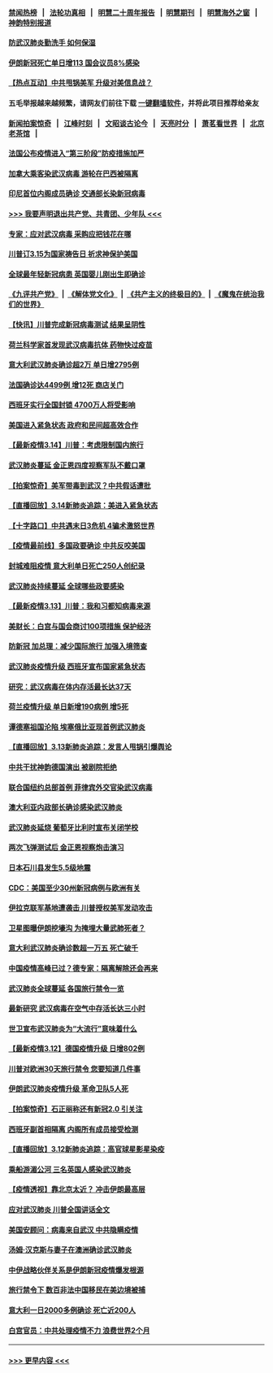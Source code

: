 #### [禁闻热榜](热点新闻.md?=0)  &nbsp;&nbsp;|&nbsp;&nbsp; [法轮功真相](https://github.com/gfw-breaker/truth/blob/master/README.md?=0) &nbsp;&nbsp;|&nbsp;&nbsp; [明慧二十周年报告](https://github.com/gfw-breaker/mh-reports/blob/master/README.md?=0) &nbsp;&nbsp;|&nbsp;&nbsp;[明慧期刊](https://github.com/gfw-breaker/mh-qikan) &nbsp;&nbsp;|&nbsp;&nbsp; [明慧海外之窗](https://github.com/gfw-breaker/mh-news/blob/master/README.md?=0) &nbsp;&nbsp;|&nbsp;&nbsp; [神韵特别报道](https://github.com/gfw-breaker/mh-news/blob/master/shenyun.md?=0)
#### [防武汉肺炎勤洗手 如何保湿](../pages/nsc418/n11942105.md?t=03152232) 
#### [伊朗新冠死亡单日增113 国会议员8%感染](../pages/nsc418/n11942119.md?t=03152232) 
#### [【热点互动】中共甩锅美军 升级对美信息战？](../pages/nsc418/n11940633.md?t=03152232) 
#### 五毛举报越来越频繁，请网友们前往下载 [一键翻墙软件](https://github.com/gfw-breaker/ssr-accounts)，并将此项目推荐给亲友
#### [新闻拍案惊奇](https://github.com/gfw-breaker/banned-news/blob/master/pages/link4.md) &nbsp;&nbsp;|&nbsp;&nbsp; [江峰时刻](https://github.com/gfw-breaker/banned-news/blob/master/pages/link4.md) &nbsp;&nbsp;|&nbsp;&nbsp; [文昭谈古论今](https://github.com/gfw-breaker/banned-news/blob/master/pages/link4.md) &nbsp;&nbsp;|&nbsp;&nbsp; [天亮时分](https://github.com/gfw-breaker/banned-news/blob/master/pages/link4.md) &nbsp;&nbsp;|&nbsp;&nbsp; [萧茗看世界](https://github.com/gfw-breaker/banned-news/blob/master/pages/link4.md) &nbsp;&nbsp;|&nbsp;&nbsp; [北京老茶馆](https://github.com/gfw-breaker/banned-news/blob/master/pages/link4.md) &nbsp;&nbsp;|&nbsp;&nbsp; 
#### [法国公布疫情进入“第三阶段”防疫措施加严](../pages/nsc418/n11940878.md?t=03152232) 
#### [加拿大乘客染武汉病毒 游轮在巴西被隔离](../pages/nsc418/n11941905.md?t=03152232) 
#### [印尼首位内阁成员确诊 交通部长染新冠病毒](../pages/nsc418/n11941920.md?t=03152232) 
#### [>>> 我要声明退出共产党、共青团、少年队 <<<](https://github.com/begood0513/goodnews/blob/master/quit/letter.md) 
#### [专家：应对武汉病毒 采购应把钱花在哪](../pages/nsc418/n11941763.md?t=03152232) 
#### [川普订3.15为国家祷告日 祈求神保护美国](../pages/nsc418/n11941475.md?t=03152232) 
#### [全球最年轻新冠病患 英国婴儿刚出生即确诊](../pages/nsc418/n11941506.md?t=03152232) 
#### [《九评共产党》](https://github.com/begood0513/9ping.md/blob/master/README.md) &nbsp;|&nbsp; [《解体党文化》](../../../../jtdwh.md/blob/master/README.md)  &nbsp;|&nbsp; [《共产主义的终极目的》](../../../../gczydzjmd.md/blob/master/README.md) &nbsp;|&nbsp; [《魔鬼在统治我们的世界》](../../../../mgztzwmdsj.md/blob/master/README.md) 
#### [【快讯】川普完成新冠病毒测试 结果呈阴性](../pages/nsc418/n11941045.md?t=03152232) 
#### [荷兰科学家首发现武汉病毒抗体 药物快过疫苗](../pages/nsc418/n11940920.md?t=03152232) 
#### [意大利武汉肺炎确诊超2万 单日增2795例](../pages/nsc418/n11940828.md?t=03152232) 
#### [法国确诊达4499例 增12死 商店关门](../pages/nsc418/n11940834.md?t=03152232) 
#### [西班牙实行全国封锁 4700万人将受影响](../pages/nsc418/n11940852.md?t=03152232) 
#### [美国进入紧急状态 政府和民间超高效合作](../pages/nsc418/n11940720.md?t=03152232) 
#### [【最新疫情3.14】川普：考虑限制国内旅行](../pages/nsc418/n11939189.md?t=03152232) 
#### [武汉肺炎蔓延 金正恩四度视察军队不戴口罩](../pages/nsc418/n11940303.md?t=03152232) 
#### [【拍案惊奇】美军带毒到武汉？中共假话遭批](../pages/nsc418/n11939240.md?t=03152232) 
#### [【直播回放】3.14新肺炎追踪：美进入紧急状态](../pages/nsc418/n11940229.md?t=03152232) 
#### [【十字路口】中共遇末日3危机 4骗术激怒世界](../pages/nsc418/n11939218.md?t=03152232) 
#### [【疫情最前线】多国政要确诊 中共反咬美国](../pages/nsc418/n11938734.md?t=03152232) 
#### [封城难阻疫情 意大利单日死亡250人创纪录](../pages/nsc418/n11939185.md?t=03152232) 
#### [武汉肺炎持续蔓延 全球哪些政要感染](../pages/nsc418/n11938672.md?t=03152232) 
#### [【最新疫情3.13】川普：我和习都知病毒来源](../pages/nsc418/n11936755.md?t=03152232) 
#### [美财长：白宫与国会商讨100项措施 保护经济](../pages/nsc418/n11938829.md?t=03152232) 
#### [防新冠 加总理：减少国际旅行 加强入境筛查](../pages/nsc418/n11938771.md?t=03152232) 
#### [武汉肺炎疫情升级 西班牙宣布国家紧急状态](../pages/nsc418/n11938701.md?t=03152232) 
#### [研究：武汉病毒在体内存活最长达37天](../pages/nsc418/n11938539.md?t=03152232) 
#### [荷兰疫情升级 单日新增190病例 增5死](../pages/nsc418/n11938364.md?t=03152232) 
#### [谭德塞祖国沦陷 埃塞俄比亚现首例武汉肺炎](../pages/nsc418/n11938415.md?t=03152232) 
#### [【直播回放】3.13新肺炎追踪：发言人甩锅引爆舆论](../pages/nsc418/n11938042.md?t=03152232) 
#### [中共干扰神韵德国演出 被剧院拒绝](../pages/nsc418/n11927987.md?t=03152232) 
#### [联合国纽约总部首例 菲律宾外交官染武汉病毒](../pages/nsc418/n11937995.md?t=03152232) 
#### [澳大利亚内政部长确诊感染武汉肺炎](../pages/nsc418/n11937696.md?t=03152232) 
#### [武汉肺炎延烧 葡萄牙比利时宣布关闭学校](../pages/nsc418/n11937558.md?t=03152232) 
#### [两次飞弹测试后 金正恩视察炮击演习](../pages/nsc418/n11937102.md?t=03152232) 
#### [日本石川县发生5.5级地震](../pages/nsc418/n11937068.md?t=03152232) 
#### [CDC：美国至少30州新冠病例与欧洲有关](../pages/nsc418/n11936623.md?t=03152232) 
#### [伊拉克联军基地遭袭击 川普授权美军发动攻击](../pages/nsc418/n11936676.md?t=03152232) 
#### [卫星图曝伊朗挖壕沟 为掩埋大量武肺死者？](../pages/nsc418/n11936235.md?t=03152232) 
#### [意大利武汉肺炎确诊数超一万五 死亡破千](../pages/nsc418/n11936332.md?t=03152232) 
#### [中国疫情高峰已过？德专家：隔离解除还会再来](../pages/nsc418/n11935994.md?t=03152232) 
#### [武汉肺炎全球蔓延 各国旅行禁令一览](../pages/nsc418/n11936089.md?t=03152232) 
#### [最新研究 武汉病毒在空气中存活长达三小时](../pages/nsc418/n11936055.md?t=03152232) 
#### [世卫宣布武汉肺炎为“大流行”意味着什么](../pages/nsc418/n11935933.md?t=03152232) 
#### [【最新疫情3.12】德国疫情升级 日增802例](../pages/nsc418/n11933628.md?t=03152232) 
#### [川普对欧洲30天旅行禁令 您要知道几件事](../pages/nsc418/n11935870.md?t=03152232) 
#### [伊朗武汉肺炎疫情升级 革命卫队5人死](../pages/nsc418/n11935711.md?t=03152232) 
#### [【拍案惊奇】石正丽称还有新冠2.0 引关注](../pages/nsc418/n11934119.md?t=03152232) 
#### [西班牙副首相隔离 内阁所有成员接受检测](../pages/nsc418/n11935473.md?t=03152232) 
#### [【直播回放】3.12新肺炎追踪：高官球星影星染疫](../pages/nsc418/n11935368.md?t=03152232) 
#### [乘船游湄公河 三名英国人感染武汉肺炎](../pages/nsc418/n11935074.md?t=03152232) 
#### [【疫情透视】靠北京太近？ 冲击伊朗最高层](../pages/nsc418/n11933475.md?t=03152232) 
#### [应对武汉肺炎 川普全国讲话全文](../pages/nsc418/n11934150.md?t=03152232) 
#### [美国安顾问：病毒来自武汉 中共隐瞒疫情](../pages/nsc418/n11934168.md?t=03152232) 
#### [汤姆‧汉克斯与妻子在澳洲确诊武汉肺炎](../pages/nsc418/n11933877.md?t=03152232) 
#### [中伊战略伙伴关系是伊朗新冠疫情爆发根源](../pages/nsc418/n11933637.md?t=03152232) 
#### [旅行禁令下 数百非法中国移民在美边境被捕](../pages/nsc418/n11933581.md?t=03152232) 
#### [意大利一日2000多例确诊 死亡近200人](../pages/nsc418/n11933484.md?t=03152232) 
#### [白宫官员：中共处理疫情不力 浪费世界2个月](../pages/nsc418/n11932744.md?t=03152232) 

----
#### [ >>> 更早内容 <<< ](../indexes/nsc418-earlier.md)

